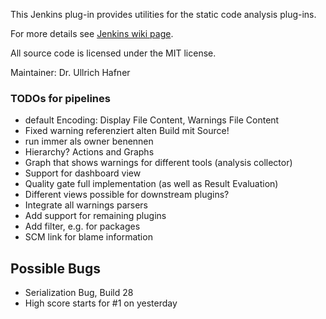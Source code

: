 This Jenkins plug-in provides utilities for the static code analysis plug-ins.

For more details see [Jenkins wiki page](https://wiki.jenkins.io/x/CwDgAQ).

All source code is licensed under the MIT license.

Maintainer: Dr. Ullrich Hafner

### TODOs for pipelines

- default Encoding: Display File Content, Warnings File Content
- Fixed warning referenziert alten Build mit Source!
- run immer als owner benennen
- Hierarchy? Actions and Graphs
- Graph that shows warnings for different tools (analysis collector)
- Support for dashboard view
- Quality gate full implementation (as well as Result Evaluation)
- Different views possible for downstream plugins?
- Integrate all warnings parsers
- Add support for remaining plugins
- Add filter, e.g. for packages
- SCM link for blame information

## Possible Bugs
- Serialization Bug, Build 28
- High score starts for #1 on yesterday
